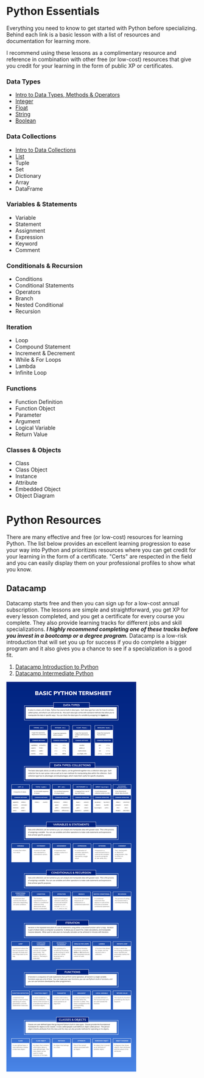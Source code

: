# Python Essentials

Everything you need to know to get started with Python before specializing.
Behind each link is a basic lesson with a list of resources and documentation for learning more.

I recommend using these lessons as a complimentary resource and reference in combination with other free (or low-cost) resources that give you credit for your learning in the form of public XP or certificates.
 
### Data Types
* [Intro to Data Types, Methods & Operators](https://github.com/bigdayai/python_essentials/blob/main/data_and_datatypes/1_python_datatypes.ipynb)
* [Integer](https://github.com/bigdayai/python_essentials/blob/main/data_and_datatypes/2_python_integer.ipynb)
* [Float](https://github.com/bigdayai/python_essentials/blob/main/data_and_datatypes/3_python_float.ipynb)
* [String](https://github.com/bigdayai/python_essentials/blob/main/data_and_datatypes/4_python_string.ipynb)
* [Boolean](https://github.com/bigdayai/python_essentials/blob/main/data_and_datatypes/5_python_boolean.ipynb)
### Data Collections
* [Intro to Data Collections](https://github.com/bigdayai/python_essentials/blob/main/data_collections/1_python_data_collections.ipynb)
* [List](https://github.com/bigdayai/python_essentials/blob/main/data_collections/2_python_lists.ipynb)
* Tuple
* Set
* Dictionary
* Array
* DataFrame
### Variables & Statements
* Variable
* Statement
* Assignment
* Expression
* Keyword
* Comment
### Conditionals & Recursion
* Conditions
* Conditional Statements
* Operators
* Branch
* Nested Conditional
* Recursion
### Iteration
* Loop
* Compound Statement
* Increment & Decrement
* While & For Loops
* Lambda
* Infinite Loop
### Functions
* Function Definition
* Function Object
* Parameter
* Argument
* Logical Variable
* Return Value
### Classes & Objects
* Class
* Class Object
* Instance
* Attribute
* Embedded Object
* Object Diagram
 
 # Python Resources
 
There are many effective and free (or low-cost) resources for learning Python.  The list below provides an excellent learning progression to ease your way into Python and prioritizes resources where you can get credit for your learning in the form of a certificate.  "Certs" are respected in the field and you can easily display them on your professional profiles to show what you know.
 
 ## Datacamp
 
Datacamp starts free and then you can sign up for a low-cost annual subscription.  The lessons are simple and straightforward, you get XP for every lesson completed, and you get a certificate for every course you complete.  They also provide learning tracks for different jobs and skill specializations.  ***I highly recommend completing one of these tracks before you invest in a bootcamp or a degree program.***  Datacamp is a low-risk introduction that will set you up for success if you do complete a bigger program and it also gives you a chance to see if a specialization is a good fit.
 
 1. [Datacamp Introduction to Python](https://www.datacamp.com/courses/intro-to-python-for-data-science)
 2. [Datacamp Intermediate Python](https://www.datacamp.com/courses/intermediate-python)


 ![alt text](https://github.com/bigdayai/python_essentials/blob/main/python_essentials_visualization.png)

 
